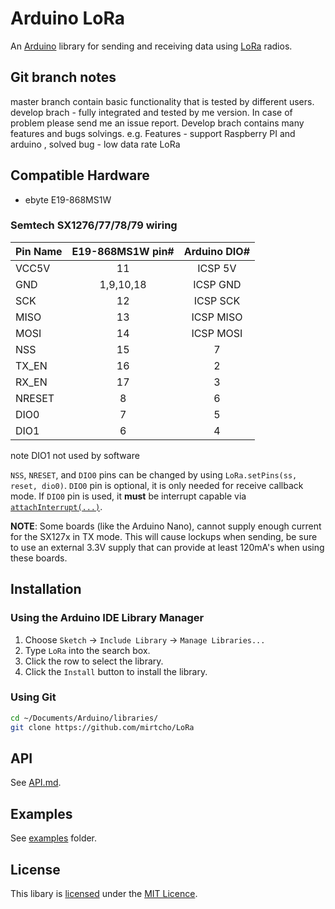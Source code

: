 # Arduino LoRa


An [Arduino](http://arduino.cc/) library for sending and receiving data using [LoRa](https://www.lora-alliance.org/) radios.

## Git branch notes

master branch contain basic functionality that is tested by different users. 
develop brach - fully integrated and tested by me version. In case of problem please send me an issue report. 
Develop brach contains many features and bugs solvings. e.g. Features - support Raspberry PI and arduino , solved bug - low data rate LoRa

## Compatible Hardware

 * ebyte E19-868MS1W

### Semtech SX1276/77/78/79 wiring

| Pin Name | E19-868MS1W pin# | Arduino DIO# |
|--------|:-----------:|:---------:|
| VCC5V  |    11       | ICSP 5V   |
| GND    | 1,9,10,18   | ICSP GND  |
| SCK    |    12       | ICSP SCK  |
| MISO   |    13       | ICSP MISO |
| MOSI   |    14       | ICSP MOSI |
| NSS    |    15       |   7       |
| TX_EN  |    16       |   2       |
| RX_EN  |    17       |   3       |
| NRESET |     8       |   6       |
| DIO0   |     7       |   5       |
| DIO1   |     6       |   4       | 

note DIO1 not used by software



`NSS`, `NRESET`, and `DIO0` pins can be changed by using `LoRa.setPins(ss, reset, dio0)`. `DIO0` pin is optional, it is only needed for receive callback mode. If `DIO0` pin is used, it **must** be interrupt capable via [`attachInterrupt(...)`](https://www.arduino.cc/en/Reference/AttachInterrupt).

**NOTE**: Some boards (like the Arduino Nano), cannot supply enough current for the SX127x in TX mode. This will cause lockups when sending, be sure to use an external 3.3V supply that can provide at least 120mA's when using these boards.

## Installation

### Using the Arduino IDE Library Manager

1. Choose `Sketch` -> `Include Library` -> `Manage Libraries...`
2. Type `LoRa` into the search box.
3. Click the row to select the library.
4. Click the `Install` button to install the library.

### Using Git

```sh
cd ~/Documents/Arduino/libraries/
git clone https://github.com/mirtcho/LoRa
```

## API

See [API.md](API.md).

## Examples

See [examples](examples) folder.

## License

This libary is [licensed](LICENSE) under the [MIT Licence](http://en.wikipedia.org/wiki/MIT_License).
